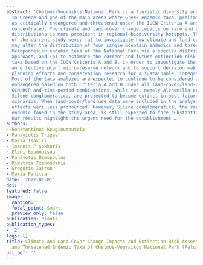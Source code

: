 ```yaml
---
abstract: 'Chelmos-Vouraikos National Park is a floristic diversity and endemism hotspot
  in Greece and one of the main areas where Greek endemic taxa, preliminary assessed
  as critically endangered and threatened under the IUCN Criteria A and B, are mainly
  concentrated. The climate and land-cover change impacts on rare and endemic species
  distributions is more prominent in regional biodiversity hotspots. The main aims
  of the current study were: (a) to investigate how climate and land-cover change
  may alter the distribution of four single mountain endemics and three very rare
  Peloponnesian endemic taxa of the National Park via a species distribution modelling
  approach, and (b) to estimate the current and future extinction risk of the aforementioned
  taxa based on the IUCN Criteria A and B, in order to investigate the need for designing
  an effective plant micro-reserve network and to support decision making on spatial
  planning efforts and conservation research for a sustainable, integrated management.
  Most of the taxa analyzed are expected to continue to be considered as critically
  endangered based on both Criteria A and B under all land-cover/land-use scenarios,
  GCM/RCP and time-period combinations, while two, namely Alchemilla aroanica and
  Silene conglomeratica, are projected to become extinct in most future climate change
  scenarios. When land-cover/land-use data were included in the analyses, these negative
  effects were less pronounced. However, Silene conglomeratica, the rarest mountain
  endemic found in the study area, is still expected to face substantial range decline.
  Our results highlight the urgent need for the establishment …'
authors:
- Konstantinos Kougioumoutzis
- Panayiotis Trigas
- Maria Tsakiri
- Ioannis P Kokkoris
- Eleni Koumoutsou
- Panayotis Dimopoulos
- Dimitris Tzanoudakis
- Gregoris Iatrou
- Maria Panitsa
date: '2022-01-01'
doi: ''
featured: false
image:
  caption: ''
  focal_point: Smart
  preview_only: false
publication: Plants
publication_types:
- '2'
tags: []
title: Climate and Land-Cover Change Impacts and Extinction Risk Assessment of Rare
  and Threatened Endemic Taxa of Chelmos-Vouraikos National Park (Peloponnese, Greece)
url_pdf: ''
---
```

